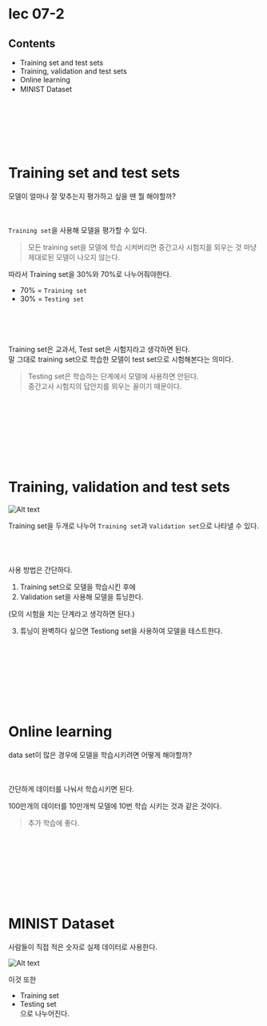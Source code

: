 # lec 07-2

## Contents

- Training set and test sets
- Training, validation and test sets
- Online learning
- MINIST Dataset
  ㅤ

ㅤ

ㅤ

ㅤ

# Training set and test sets

모델이 얼마나 잘 맞추는지 평가하고 싶을 땐 뭘 해야할까?
ㅤ

ㅤ

`Training set`을 사용해 모델을 평가할 수 있다.

> 모든 training set을 모델에 학습 시켜버리면 중간고사 시험지를 외우는 것 마냥 제대로된 모델이 나오지 않는다.

따라서 Training set을 30%와 70%로 나누어줘야한다.

- 70% = `Training set`
- 30% = `Testing set`

ㅤ

ㅤ

Training set은 교과서, Test set은 시험지라고 생각하면 된다.  
말 그대로 training set으로 학습한 모델이 test set으로 시험해본다는 의미다.

> Testing set은 학습하는 단계에서 모델에 사용하면 안된다.  
> 중간고사 시험지의 답안지를 외우는 꼴이기 때문이다.

ㅤ

ㅤ

ㅤ

ㅤ

# Training, validation and test sets

![Alt text](image-1.png)

Training set을 두개로 나누어
`Training set`과 `Validation set`으로 나타낼 수 있다.
ㅤ

ㅤ

사용 방법은 간단하다.

1. Training set으로 모델을 학습시킨 후에
2. Validation set을 사용해 모델을 튜닝한다.

(모의 시험을 치는 단계라고 생각하면 된다.)

3. 튜닝이 완벽하다 싶으면 Testiong set을 사용하여 모델을 테스트한다.

ㅤ

ㅤ

ㅤ

ㅤ

# Online learning

data set이 많은 경우에 모델을 학습시키려면 어떻게 해야할까?
ㅤ

ㅤ

간단하게 데이터를 나눠서 학습시키면 된다.

100만개의 데이터를 10만개씩 모델에 10번 학습 시키는 것과 같은 것이다.

> 추가 학습에 좋다.

ㅤ

ㅤ

ㅤ

ㅤ

# MINIST Dataset

사람들이 직접 적은 숫자로 실제 데이터로 사용한다.

![Alt text](image.png)

이것 또한

- Training set
- Testing set  
  으로 나누어진다.

